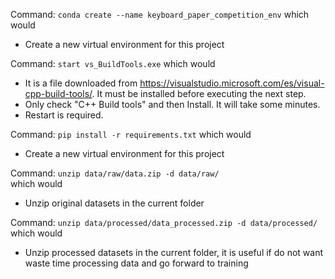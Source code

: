 Command: `conda create --name keyboard_paper_competition_env`
which would
- Create a new virtual environment for this project

Command: `start vs_BuildTools.exe`
which would
- It is a file downloaded from https://visualstudio.microsoft.com/es/visual-cpp-build-tools/. It must be installed before executing the next step.
- Only check "C++ Build tools" and then Install. It will take some minutes.
- Restart is required.

Command: `pip install -r requirements.txt`
which would
- Create a new virtual environment for this project

Command: `unzip data/raw/data.zip -d data/raw/`  
which would
- Unzip original datasets in the current folder

Command: `unzip data/processed/data_processed.zip -d data/processed/`  
which would
- Unzip processed datasets in the current folder, it is useful if do not want waste time processing data and go forward to training